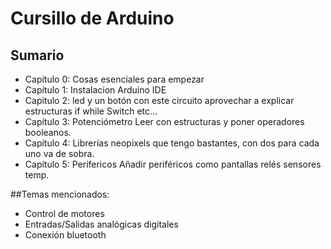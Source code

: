 # Cursillo de Arduino

## Sumario

- Capítulo 0: Cosas esenciales para empezar
- Capítulo 1: Instalacion Arduino IDE
- Capitulo 2: led y un botón
con este circuito aprovechar a explicar estructuras if while Switch etc...
- Capítulo 3: Potenciómetro
Leer con estructuras y poner operadores booleanos.
- Capítulo 4: Librerías
neopixels que tengo bastantes, con dos para cada uno va de sobra.
- Capítulo 5: Perifericos
Añadir periféricos como pantallas relés sensores temp.


##Temas mencionados:

- Control de motores
- Entradas/Salidas analógicas digitales
- Conexión bluetooth

